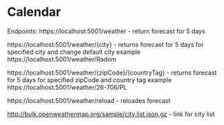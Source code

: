 # Calendar

Endpoints:
https://localhost:5001/weather - return forecast for 5 days

https://localhost:5001/weather/{city} - returns forecast for 5 days for specified city and change default city
example
https://localhost:5001/weather/Radom

https://localhost:5001/weather/{zipCode}/{countryTag} - returns forecast for 5 days for specified zipCode and country tag
example
https://localhost:5001/weather/26-706/PL

https://localhost:5001/weather/reload - reloades forecast

http://bulk.openweathermap.org/sample/city.list.json.gz - link for city list
